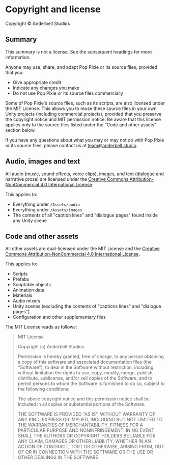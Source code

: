 # Copyright and license

Copyright © Anderbell Studios

## Summary

This summary is not a license. See the subsequent headings for more information.

Anyone may use, share, and adapt Pop Pixie or its source files, provided that you:

- Give appropriate credit
- Indicate any changes you make
- Do not use Pop Pixie or its source files commercially

Some of Pop Pixie's source files, such as its scripts, are also licensed under the MIT License. This allows you to reuse these source files in your own Unity projects (including commercial projects), provided that you preserve the copyright notice and MIT permission notice. Be aware that this license applies only to the source files listed under the "Code and other assets" section below.

If you have any questions about what you may or may not do with Pop Pixie or its source files, please contact us at [team@anderbell.studio](mailto:team@anderbell.studio).

## Audio, images and text

All audio (music, sound effects, voice clips), images, and text (dialogue and narrative prose) are licensed under the [Creative Commons Attribution-NonCommercial 4.0 International License](http://creativecommons.org/licenses/by-nc/4.0/).

This applies to:

- Everything under `/Assets/audio`
- Everything under `/Assets/images`
- The contents of all "caption lines" and "dialogue pages" found inside any Unity scene

## Code and other assets

All other assets are dual-licensed under the MIT License and the [Creative Commons Attribution-NonCommercial 4.0 International License](http://creativecommons.org/licenses/by-nc/4.0/).

This applies to:

- Scripts
- Prefabs
- Scriptable objects
- Animation data
- Materials
- Audio mixers
- Unity scenes (excluding the contents of "captions lines" and "dialogue pages")
- Configuration and other supplementary files

The MIT License reads as follows:

> MIT License
>
> Copyright (c) Anderbell Studios
>
> Permission is hereby granted, free of charge, to any person obtaining a copy
> of this software and associated documentation files (the "Software"), to deal
> in the Software without restriction, including without limitation the rights
> to use, copy, modify, merge, publish, distribute, sublicense, and/or sell
> copies of the Software, and to permit persons to whom the Software is
> furnished to do so, subject to the following conditions:
>
> The above copyright notice and this permission notice shall be included in all
> copies or substantial portions of the Software.
>
> THE SOFTWARE IS PROVIDED "AS IS", WITHOUT WARRANTY OF ANY KIND, EXPRESS OR
> IMPLIED, INCLUDING BUT NOT LIMITED TO THE WARRANTIES OF MERCHANTABILITY,
> FITNESS FOR A PARTICULAR PURPOSE AND NONINFRINGEMENT. IN NO EVENT SHALL THE
> AUTHORS OR COPYRIGHT HOLDERS BE LIABLE FOR ANY CLAIM, DAMAGES OR OTHER
> LIABILITY, WHETHER IN AN ACTION OF CONTRACT, TORT OR OTHERWISE, ARISING FROM,
> OUT OF OR IN CONNECTION WITH THE SOFTWARE OR THE USE OR OTHER DEALINGS IN THE
> SOFTWARE.
